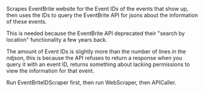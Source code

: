 Scrapes EventBrite website for the Event IDs of the events that show up, then uses the IDs to query the EventBrite API for jsons about the information of these events.

This is needed because the EventBrite API deprecated their "search by location" functionality a few years back.

The amount of Event IDs is slightly more than the number of lines in the ndjson, this is because the API refuses to return a response when you query it with an event ID, returns something about lacking permissions to view the information for that event. 


Run EventBriteIDScraper first, then run WebScraper, then APICaller.

